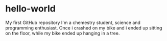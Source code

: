 # hello-world
My first GitHub repository
I'm a chemestry student, science and programming enthusiast.
Once i crashed on my bike and i ended up sitting on the floor, while my bike ended up hanging in a tree.
